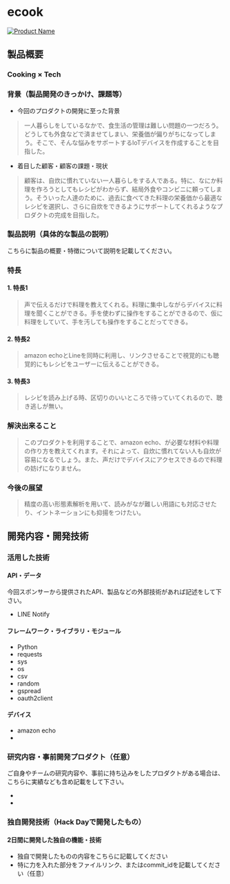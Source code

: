 # ecook

[![Product Name](image.png)](https://www.youtube.com/watch?v=G5rULR53uMk)

## 製品概要
### Cooking × Tech

### 背景（製品開発のきっかけ、課題等）

- 今回のプロダクトの開発に至った背景
> 一人暮らしをしているなかで、食生活の管理は難しい問題の一つだろう。どうしても外食などで済ませてしまい、栄養価が偏りがちになってしまう。そこで、そんな悩みをサポートするIoTデバイスを作成することを目指した。

- 着目した顧客・顧客の課題・現状
> 顧客は、自炊に慣れていない一人暮らしをする人である。特に、なにか料理を作ろうとしてもレシピがわからず、結局外食やコンビニに頼ってしまう。そういった人達のために、過去に食べてきた料理の栄養価から最適なレシピを選択し、さらに自炊をできるようにサポートしてくれるようなプロダクトの完成を目指した。

### 製品説明（具体的な製品の説明）
こちらに製品の概要・特徴について説明を記載してください。

### 特長

#### 1. 特長1
>声で伝えるだけで料理を教えてくれる。料理に集中しながらデバイスに料理を聞くことができる。手を使わずに操作をすることができるので、仮に料理をしていて、手を汚しても操作をすることだってできる。

#### 2. 特長2
>amazon echoとLineを同時に利用し、リンクさせることで視覚的にも聴覚的にもレシピをユーザーに伝えることができる。

#### 3. 特長3
>レシピを読み上げる時、区切りのいいところで待っていてくれるので、聴き逃しが無い。

### 解決出来ること
>このプロダクトを利用することで、amazon echo、が必要な材料や料理の作り方を教えてくれます。それによって、自炊に慣れてない人も自炊が容易になるでしょう。また、声だけでデバイスにアクセスできるので料理の妨げになりません。

### 今後の展望
> 精度の高い形態素解析を用いて、読みがなが難しい用語にも対応させたり、イントネーションにも抑揚をつけたい。


## 開発内容・開発技術
### 活用した技術
#### API・データ
今回スポンサーから提供されたAPI、製品などの外部技術があれば記述をして下さい。
  
*  LINE Notify

#### フレームワーク・ライブラリ・モジュール
* Python
* requests
* sys
* os
* csv
* random
* gspread
* oauth2client

#### デバイス
* amazon echo
* 

### 研究内容・事前開発プロダクト（任意）
ご自身やチームの研究内容や、事前に持ち込みをしたプロダクトがある場合は、こちらに実績なども含め記載をして下さい。

* 
* 


### 独自開発技術（Hack Dayで開発したもの）
#### 2日間に開発した独自の機能・技術
* 独自で開発したものの内容をこちらに記載してください
* 特に力を入れた部分をファイルリンク、またはcommit_idを記載してください（任意）
